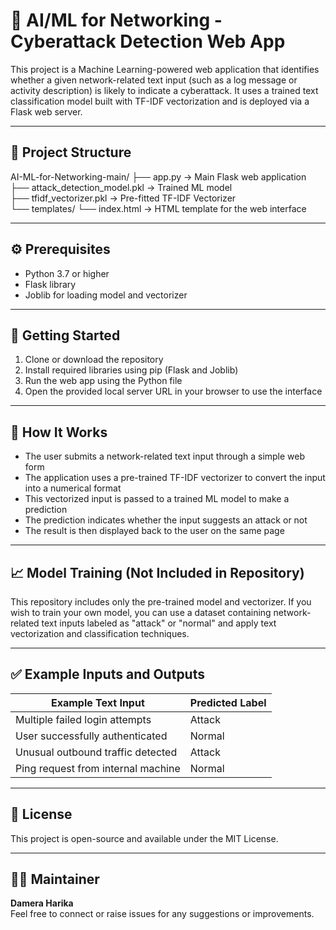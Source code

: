 # 🧠 AI/ML for Networking - Cyberattack Detection Web App

This project is a Machine Learning-powered web application that identifies whether a given network-related text input (such as a log message or activity description) is likely to indicate a cyberattack. It uses a trained text classification model built with TF-IDF vectorization and is deployed via a Flask web server.

---

## 📂 Project Structure

AI-ML-for-Networking-main/
├── app.py                      → Main Flask web application  
├── attack_detection_model.pkl → Trained ML model  
├── tfidf_vectorizer.pkl       → Pre-fitted TF-IDF Vectorizer  
└── templates/
    └── index.html              → HTML template for the web interface

---

## ⚙️ Prerequisites

- Python 3.7 or higher  
- Flask library  
- Joblib for loading model and vectorizer  

---

## 🚀 Getting Started

1. Clone or download the repository  
2. Install required libraries using pip (Flask and Joblib)  
3. Run the web app using the Python file  
4. Open the provided local server URL in your browser to use the interface  

---

## 🧠 How It Works

- The user submits a network-related text input through a simple web form  
- The application uses a pre-trained TF-IDF vectorizer to convert the input into a numerical format  
- This vectorized input is passed to a trained ML model to make a prediction  
- The prediction indicates whether the input suggests an attack or not  
- The result is then displayed back to the user on the same page  

---

## 📈 Model Training (Not Included in Repository)

This repository includes only the pre-trained model and vectorizer. If you wish to train your own model, you can use a dataset containing network-related text inputs labeled as "attack" or "normal" and apply text vectorization and classification techniques.

---

## ✅ Example Inputs and Outputs

| Example Text Input                      | Predicted Label |
|----------------------------------------|------------------|
| Multiple failed login attempts         | Attack           |
| User successfully authenticated        | Normal           |
| Unusual outbound traffic detected      | Attack           |
| Ping request from internal machine     | Normal           |

---

## 📄 License

This project is open-source and available under the MIT License.

---

## 🙋‍♀️ Maintainer

**Damera Harika**  
Feel free to connect or raise issues for any suggestions or improvements.
